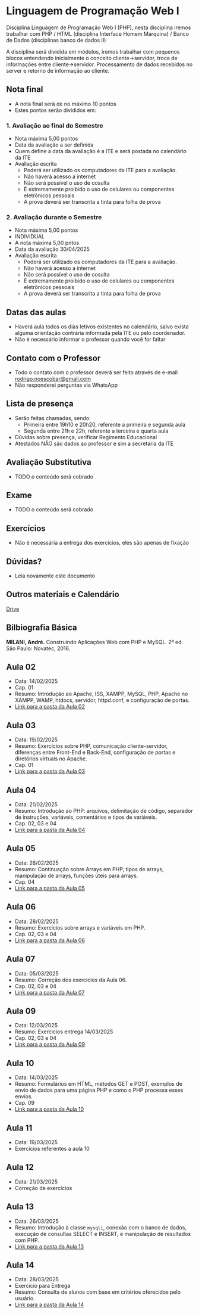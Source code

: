 # Linguagem de Programação Web I

Disciplina Linguagem de Programação Web I (PHP), nesta disciplina iremos trabalhar com PHP / HTML (disciplina Interface Homem Márquina) / Banco de Dados (disciplinas banco de dados II)

A disciplina será dividida em módulos, iremos trabalhar com pequenos blocos entendendo inicialmente o conceito cliente->servidor, troca de informações entre cliente->servidor. Processamento de dados recebidos no server e retorno de informação ao cliente.

## Nota final
- A nota final será de no máximo 10 pontos
- Estes pontos serão divididos em:

### 1. Avaliação ao final do Semestre
- Nota máxima 5,00 pontos
- Data da avaliação a ser definida
- Quem define a data da avaliação é a ITE e será postada no calendário da ITE
- Avaliação escrita
  - Poderá ser utilizado os computadores da ITE para a avaliação.
  - Não haverá acesso a internet
  - Não será possível o uso de cosulta
  - É extremamente proibido o uso de celulares ou componentes eletrônicos pessoais
  - A prova deverá ser transcrita a tinta para folha de prova


### 2. Avaliação durante o Semestre
- Nota máxima 5,00 pontos
- INDIVIDUAL
- A nota máxima 5,00 pntos
- Data da avaliação 30/04/2025
- Avaliação escrita
  - Poderá ser utilizado os computadores da ITE para a avaliação.
  - Não haverá acesso a internet
  - Não será possível o uso de cosulta
  - É extremamente proibido o uso de celulares ou componentes eletrônicos pessoais
  - A prova deverá ser transcrita a tinta para folha de prova


## Datas das aulas
- Haverá aula todos os dias letivos existentes no calendário, salvo exista alguma orientação contrária informada pela ITE ou pelo coordenador.
- Não é necessário informar o professor quando você for faltar

## Contato com o Professor
- Todo o contato com o professor deverá ser feito através de e-mail [rodrigo.noescobar@gmail.com](mailto:rodrigo.noescobar@gmail.com)
- Não responderei perguntas via WhatsApp

## Lista de presença
- Serão feitas chamadas, sendo:
    - Primeira entre 19h10 e 20h20, referente a primeira e segunda aula
    - Segunda entre 21h e 22h, referente a terceira e quarta aula
- Dúvidas sobre presença, verificar Regimento Educacional
- Atestados NÃO são dados ao professor e sim a secretaria da ITE

## Avaliação Substitutiva
- TODO o conteúdo será cobrado

## Exame
- TODO o conteúdo será cobrado

## Exercícios
- Não é necessária a entrega dos exercícios, eles são apenas de fixação

## Dúvidas?
- Leia novamente este documento

## Outros materiais e Calendário
[Drive](https://drive.google.com/drive/folders/10wFvDmYppmB3wBXivf1Hgg_5dxaOgUMH?usp=sharing)

## Bilbiografia Básica
**MILANI, André.** Construindo Aplicações Web com PHP e MySQL. 2ª ed. São Paulo: Novatec, 2016.

## Aula 02
- Data: 14/02/2025
- Cap. 01
- Resumo: Introdução ao Apache, ISS, XAMPP, MySQL, PHP, Apache no XAMPP, WAMP, htdocs, servidor, httpd.conf, e configuração de portas.
- [Link para a pasta da Aula 02](./aula02)

## Aula 03
- Data: 19/02/2025
- Resumo: Exercícios sobre PHP, comunicação cliente-servidor, diferenças entre Front-End e Back-End, configuração de portas e diretórios virtuais no Apache.
- Cap. 01
- [Link para a pasta da Aula 03](./aula03)

## Aula 04
- Data: 21/02/2025
- Resumo: Introdução ao PHP: arquivos, delimitação de código, separador de instruções, variáveis, comentários e tipos de variáveis.
- Cap. 02, 03 e 04
- [Link para a pasta da Aula 04](./aula04)

## Aula 05
- Data: 26/02/2025
- Resumo: Continuação sobre Arrays em PHP, tipos de arrays, manipulação de arrays, funções úteis para arrays.
- Cap. 04
- [Link para a pasta da Aula 05](./aula05)

## Aula 06
- Data: 28/02/2025
- Resumo: Exercícios sobre arrays e variáveis em PHP.
- Cap. 02, 03 e 04
- [Link para a pasta da Aula 06](./aula06)

## Aula 07
- Data: 05/03/2025
- Resumo: Correção dos exercícios da Aula 06.
- Cap. 02, 03 e 04
- [Link para a pasta da Aula 07](./aula07)

  
## Aula 09
- Data: 12/03/2025
- Resumo: Exercicios entrega 14/03/2025
- Cap. 02, 03 e 04
- [Link para a pasta da Aula 09](./aula09.md)

## Aula 10
- Data: 14/03/2025
- Resumo: Formulários em HTML, métodos GET e POST, exemplos de envio de dados para uma página PHP e como o PHP processa esses envios.
- Cap. 09
- [Link para a pasta da Aula 10](./aula10)

## Aula 11
- Data: 19/03/2025
- Exercícios referentes a aula 10

## Aula 12
- Data: 21/03/2025
- Correção de exercícios

## Aula 13
- Data: 26/03/2025
- Resumo: Introdução à classe `mysqli`, conexão com o banco de dados, execução de consultas SELECT e INSERT, e manipulação de resultados com PHP.
- [Link para a pasta da Aula 13](./aula13)

## Aula 14
- Data: 28/03/2025
- Exercício para Entrega
- Resumo: Consulta de alunos com base em critérios oferecidos pelo usuário.
- [Link para a pasta da Aula 14](./aula14)